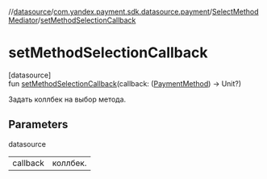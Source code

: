 //[datasource](../../../index.md)/[com.yandex.payment.sdk.datasource.payment](../index.md)/[SelectMethodMediator](index.md)/[setMethodSelectionCallback](set-method-selection-callback.md)

# setMethodSelectionCallback

[datasource]\
fun [setMethodSelectionCallback](set-method-selection-callback.md)(callback: ([PaymentMethod](../../../../core/core/com.yandex.payment.sdk.core.data/-payment-method/index.md)) -> Unit?)

Задать коллбек на выбор метода.

## Parameters

datasource

| | |
|---|---|
| callback | коллбек. |
